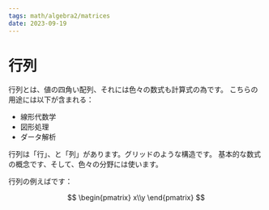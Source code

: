 ```yaml
---
tags: math/algebra2/matrices
date: 2023-09-19
---
```


# 行列

行列とは、値の四角い配列、それには色々の数式も計算式の為です。
こちらの用途には以下が含まれる：

- 線形代数学
- 図形処理
- ダータ解析

行列は「行」、と「列」があります。グリッドのような構造です。
基本的な数式の概念です、そして、色々の分野には使います。

行列の例えばです：

$$
\begin{pmatrix}
x\\y
\end{pmatrix}
$$